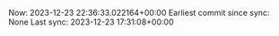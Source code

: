 Now: 2023-12-23 22:36:33.022164+00:00 Earliest commit since sync: None Last sync: 2023-12-23 17:31:08+00:00
